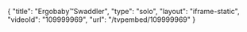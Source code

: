 {
    "title": "Ergobaby&trade;Swaddler",
    "type": "solo",
    "layout": "iframe-static",
    "videoId": "109999969",
    "url": "\/tvpembed\/109999969"
}